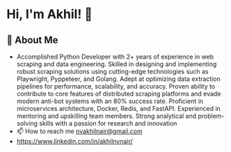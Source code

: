
# Hi, I'm Akhil! 👋

  
## 🚀 About Me
- Accomplished Python Developer with 2+ years of experience in web scraping and data engineering. Skilled in designing and implementing robust scraping solutions using cutting-edge technologies such as Playwright, Pyppeteer, and Golang. Adept at optimizing data extraction pipelines for performance, scalability, and accuracy. Proven ability to contribute to core features of distributed scraping platforms and evade modern anti-bot systems with an 80% success rate. Proficient in microservices architecture, Docker, Redis, and FastAPI. Experienced in mentoring and upskilling team members. Strong analytical and problem-solving skills with a passion for research and innovation
- 📫 How to reach me nvakhilnair@gmail.com
- https://www.linkedin.com/in/akhilnvnair/
